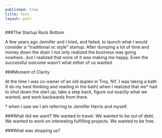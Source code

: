 ```yaml
---
published: true
title: Test
layout: post
---
```

###The Startup Rock Bottom

A few years ago Jennifer and I tried, and failed, to launch what I would consider a "traditional vc style" startup.  After dumping a lot of time and money down the drain I not only realized the business was going nowhere...but I realized that none of it was making me happy.  Even the successful outcome wasn't what either of us wanted.

###Moment of Clarity

At the time I was co-owner of an old duplex in Troy, NY.  I was taking a bath (I do my best thinking and reading in the bath) when I realized that we* had to shut down the start up, take a step back, figure out exactly what we wanted, and work backwards from there.

\* when I saw we I am referring to Jennifer Harris and myself.

###What did we want?
We wanted to travel.  We wanted to be out of debt.  We wanted to work on interesting fulfilling projects.  We wanted to be free.

###What was stopping us?